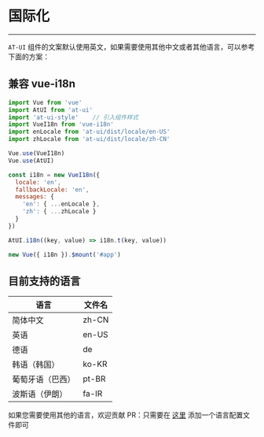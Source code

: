 # 国际化

----

`AT-UI` 组件的文案默认使用英文，如果需要使用其他中文或者其他语言，可以参考下面的方案：

## 兼容 vue-i18n

```js
import Vue from 'vue'
import AtUI from 'at-ui'
import 'at-ui-style'    // 引入组件样式
import VueI18n from 'vue-i18n'
import enLocale from 'at-ui/dist/locale/en-US'
import zhLocale from 'at-ui/dist/locale/zh-CN'

Vue.use(VueI18n)
Vue.use(AtUI)

const i18n = new VueI18n({
  locale: 'en',
  fallbackLocale: 'en',
  messages: {
    'en': { ...enLocale },
    'zh': { ...zhLocale }
  }
})

AtUI.i18n((key, value) => i18n.t(key, value))

new Vue({ i18n }).$mount('#app')
```

## 目前支持的语言

| 语言 | 文件名 |
|--- |--- |
| 简体中文 | zh-CN |
| 英语 | en-US |
| 德语 | de |
| 韩语（韩国） | ko-KR |
| 葡萄牙语（巴西） | pt-BR |
| 波斯语（伊朗） | fa-IR |

如果您需要使用其他的语言，欢迎贡献 PR：只需要在 [这里](https://github.com/AT-UI/at-ui/blob/master/src/locale/lang/) 添加一个语言配置文件即可
